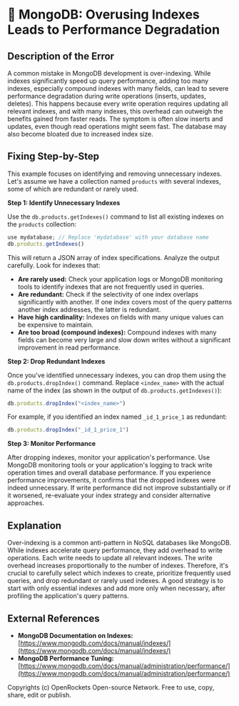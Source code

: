 # 🐞 MongoDB: Overusing Indexes Leads to Performance Degradation


## Description of the Error

A common mistake in MongoDB development is over-indexing. While indexes significantly speed up query performance, adding too many indexes, especially compound indexes with many fields, can lead to severe performance degradation during write operations (inserts, updates, deletes). This happens because every write operation requires updating all relevant indexes, and with many indexes, this overhead can outweigh the benefits gained from faster reads.  The symptom is often slow inserts and updates, even though read operations might seem fast.  The database may also become bloated due to increased index size.

## Fixing Step-by-Step

This example focuses on identifying and removing unnecessary indexes.  Let's assume we have a collection named `products` with several indexes, some of which are redundant or rarely used.

**Step 1: Identify Unnecessary Indexes**

Use the `db.products.getIndexes()` command to list all existing indexes on the `products` collection:

```javascript
use mydatabase; // Replace 'mydatabase' with your database name
db.products.getIndexes()
```

This will return a JSON array of index specifications. Analyze the output carefully. Look for indexes that:

* **Are rarely used:** Check your application logs or MongoDB monitoring tools to identify indexes that are not frequently used in queries.
* **Are redundant:**  Check if the selectivity of one index overlaps significantly with another. If one index covers most of the query patterns another index addresses, the latter is redundant.
* **Have high cardinality:**  Indexes on fields with many unique values can be expensive to maintain.
* **Are too broad (compound indexes):** Compound indexes with many fields can become very large and slow down writes without a significant improvement in read performance.


**Step 2: Drop Redundant Indexes**

Once you've identified unnecessary indexes, you can drop them using the `db.products.dropIndex()` command. Replace `<index_name>` with the actual name of the index (as shown in the output of `db.products.getIndexes()`):

```javascript
db.products.dropIndex("<index_name>")
```
For example, if you identified an index named `_id_1_price_1` as redundant:

```javascript
db.products.dropIndex("_id_1_price_1")
```

**Step 3: Monitor Performance**

After dropping indexes, monitor your application's performance.  Use MongoDB monitoring tools or your application's logging to track write operation times and overall database performance. If you experience performance improvements, it confirms that the dropped indexes were indeed unnecessary. If write performance did not improve substantially or if it worsened, re-evaluate your index strategy and consider alternative approaches.


## Explanation

Over-indexing is a common anti-pattern in NoSQL databases like MongoDB.  While indexes accelerate query performance, they add overhead to write operations.  Each write needs to update all relevant indexes.  The write overhead increases proportionally to the number of indexes.  Therefore, it's crucial to carefully select which indexes to create, prioritize frequently used queries, and drop redundant or rarely used indexes. A good strategy is to start with only essential indexes and add more only when necessary, after profiling the application's query patterns.


## External References

* **MongoDB Documentation on Indexes:** [https://www.mongodb.com/docs/manual/indexes/](https://www.mongodb.com/docs/manual/indexes/)
* **MongoDB Performance Tuning:** [https://www.mongodb.com/docs/manual/administration/performance/](https://www.mongodb.com/docs/manual/administration/performance/)


Copyrights (c) OpenRockets Open-source Network. Free to use, copy, share, edit or publish.

